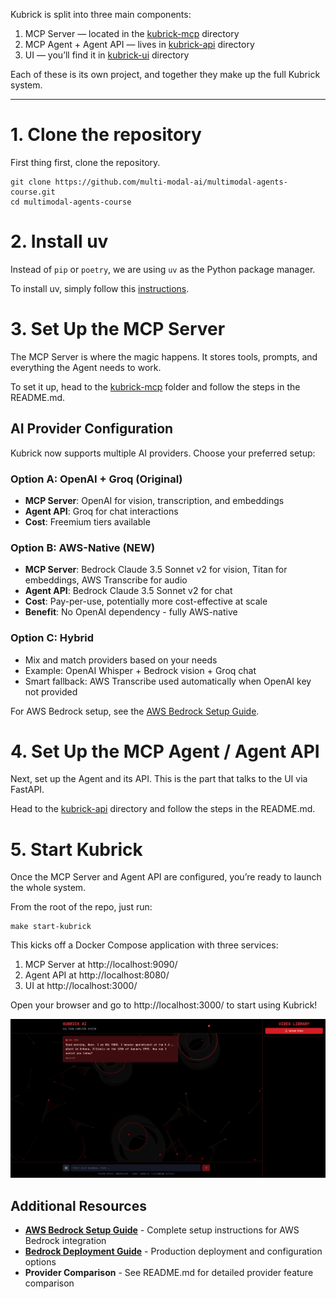Kubrick is split into three main components:

1. MCP Server — located in the [kubrick-mcp](kubrick-mcp) directory
2. MCP Agent + Agent API — lives in [kubrick-api](kubrick-api) directory
3. UI — you’ll find it in [kubrick-ui](kubrick-ui) directory

Each of these is its own project, and together they make up the full Kubrick system.

---


# 1. Clone the repository

First thing first, clone the repository.

```
git clone https://github.com/multi-modal-ai/multimodal-agents-course.git
cd multimodal-agents-course
```

# 2. Install uv

Instead of `pip` or `poetry`, we are using `uv` as the Python package manager. 

To install uv, simply follow this [instructions](https://docs.astral.sh/uv/getting-started/installation/). 

# 3. Set Up the MCP Server

The MCP Server is where the magic happens. It stores tools, prompts, and everything the Agent needs to work.

To set it up, head to the [kubrick-mcp](kubrick-mcp) folder and follow the steps in the README.md.

## AI Provider Configuration

Kubrick now supports multiple AI providers. Choose your preferred setup:

### Option A: OpenAI + Groq (Original)
- **MCP Server**: OpenAI for vision, transcription, and embeddings
- **Agent API**: Groq for chat interactions
- **Cost**: Freemium tiers available

### Option B: AWS-Native (NEW)
- **MCP Server**: Bedrock Claude 3.5 Sonnet v2 for vision, Titan for embeddings, AWS Transcribe for audio
- **Agent API**: Bedrock Claude 3.5 Sonnet v2 for chat
- **Cost**: Pay-per-use, potentially more cost-effective at scale
- **Benefit**: No OpenAI dependency - fully AWS-native

### Option C: Hybrid
- Mix and match providers based on your needs
- Example: OpenAI Whisper + Bedrock vision + Groq chat
- Smart fallback: AWS Transcribe used automatically when OpenAI key not provided

For AWS Bedrock setup, see the [AWS Bedrock Setup Guide](docs/AWS_BEDROCK_SETUP.md).

# 4. Set Up the MCP Agent / Agent API

Next, set up the Agent and its API. This is the part that talks to the UI via FastAPI.

Head to the [kubrick-api](kubrick-api) directory and follow the steps in the README.md.

# 5. Start Kubrick

Once the MCP Server and Agent API are configured, you’re ready to launch the whole system.

From the root of the repo, just run:

```
make start-kubrick
```

This kicks off a Docker Compose application with three services:

1. MCP Server at http://localhost:9090/
2. Agent API at http://localhost:8080/
3. UI at http://localhost:3000/

Open your browser and go to http://localhost:3000/ to start using Kubrick!

![Kubrick UI](./static/kubrick_landing_chat.png)

## Additional Resources

- **[AWS Bedrock Setup Guide](docs/AWS_BEDROCK_SETUP.md)** - Complete setup instructions for AWS Bedrock integration
- **[Bedrock Deployment Guide](docs/BEDROCK_DEPLOYMENT_GUIDE.md)** - Production deployment and configuration options
- **Provider Comparison** - See README.md for detailed provider feature comparison
